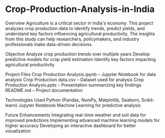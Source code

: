# Crop-Production-Analysis-in-India
Overview
Agriculture is a critical sector in India's economy. This project analyzes crop production data to identify trends, predict yields, and understand key factors influencing agricultural productivity. The insights from this study can help researchers, policymakers, and industry professionals make data-driven decisions.

Objective
Analyze crop production trends over multiple years
Develop predictive models for crop yield estimation
Identify key factors impacting agricultural productivity

Project Files
Crop Production Analysis.ipynb – Jupyter Notebook for data analysis
Crop Production data.csv – Dataset used for analysis
Crop Production Analysis.pptx – Presentation summarizing key findings
README.md – Project documentation

Technologies Used
Python (Pandas, NumPy, Matplotlib, Seaborn, Scikit-learn)
Jupyter Notebook
Machine Learning for predictive analysis

Future Enhancements
Integrating real-time weather and soil data for improved predictions
Implementing advanced machine learning models for higher accuracy
Developing an interactive dashboard for better visualization
